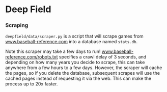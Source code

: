 # Deep Field

### Scraping
`deepfield/data/scraper.py` is a script that will scrape games from www.baseball-reference.com into a database named `stats.db`.

Note this scraper may take a few days to run! www.baseball-reference.com/robots.txt specifies a crawl delay of 3 seconds, and depending on how many years you decide to scrape, this can take anywhere from a few hours to a few days. However, the scraper will cache the pages, so if you delete the database, subsequent scrapes will use the cached pages instead of requesting it via the web. This can make the process up to 20x faster.